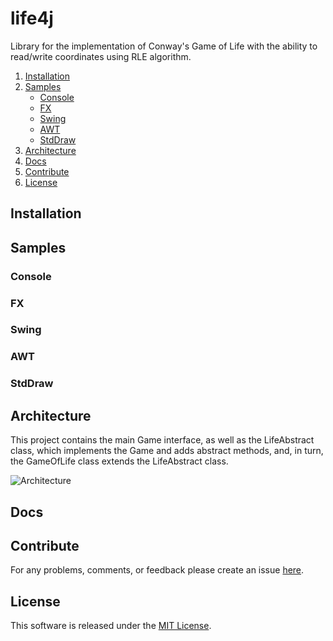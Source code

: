 # life4j
Library for the implementation of Conway's Game of Life with the ability to read/write coordinates using RLE algorithm.

1. [Installation](#Installation)
2. [Samples](#Samples)
    - [Console](#Console)
    - [FX](#FX)
    - [Swing](#Swing)
    - [AWT](#AWT)
    - [StdDraw](#StdDraw)
3. [Architecture](#Architecture)
4. [Docs](#Docs)
5. [Contribute](#Contribute)
6. [License](#License)

## Installation

## Samples

### Console
### FX
### Swing
### AWT
### StdDraw

## Architecture
This project contains the main Game interface, as well as the LifeAbstract class, 
which implements the Game and adds abstract methods, and, in turn, 
the GameOfLife class extends the LifeAbstract class.

![Architecture](https://i.ibb.co/xSCRG2K/life4j.png)

## Docs

## Contribute
For any problems, comments, or feedback please create an issue [here](https://github.com/perfectstorms/life4j/issues).
<br>

## License
This software is released under the [MIT License](http://mitlicense.org).